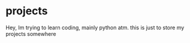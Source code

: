 # projects
Hey, Im trying to learn coding, mainly python atm. this is just to store my projects somewhere

